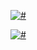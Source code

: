 [![#](https://i.imgur.com/L1clv0N.png)](https://lightbit.xyz/)

[![#](https://i.imgur.com/LHDjOKc.png)](https://discord.gg/WRMuMxp)
